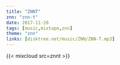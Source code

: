 ```yaml
---
title: "ZNNT"
znn: "znn-t"
date: 2017-11-20
tags: [music,mixtape,znn]
theme: "znn"
links: [disktree.net/music/ZNN/ZNN-T.mp3]
---
```

{{< mixcloud src=znnt >}}
